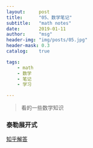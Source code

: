 ```yaml
---
layout:     post
title:      "05、数学笔记"
subtitle:   "math notes"
date:       2019-01-11
author:     "msg"
header-img: "img/posts/05.jpg"
header-mask: 0.3
catalog:    true

tags:
    - math
    - 数学
    - 笔记
    - 学习

---
```


> 看的一些数学知识

### 泰勒展开式

[知乎解答](https://www.zhihu.com/question/25627482)

